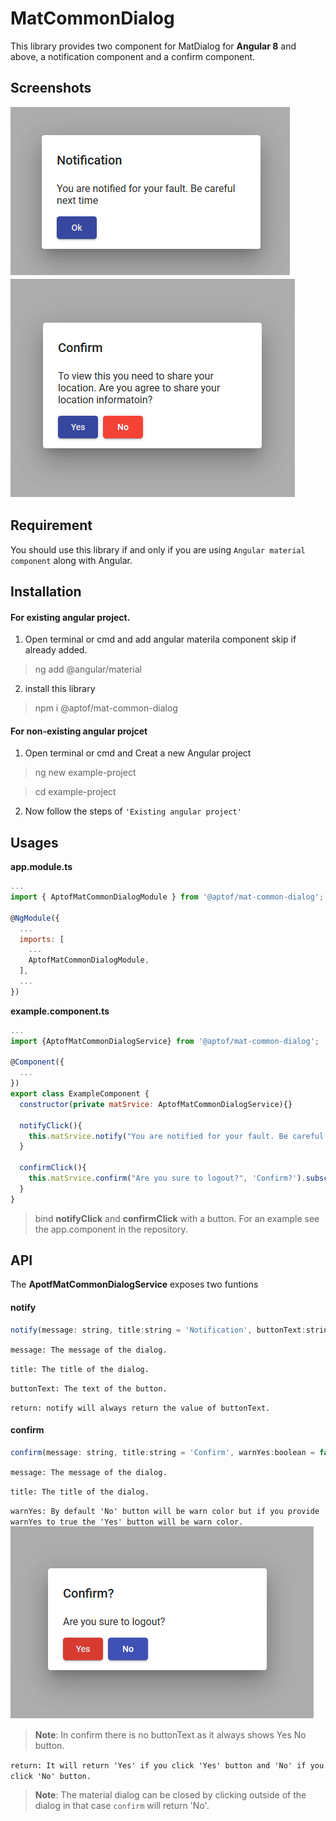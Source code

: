 # MatCommonDialog

This library provides two component for MatDialog for **Angular 8** and above, a notification component and a confirm component.

## Screenshots
![Notification](/images/notification.png)
![Confirmation](/images/confirm_default.png)


## Requirement

You should use this library if and only if you are using `Angular material component` along with Angular.
 

## Installation

#### For existing angular project.

1. Open terminal or cmd and add angular materila component skip if already added.

>ng add @angular/material
>

2. install this library
>npm i @aptof/mat-common-dialog


#### For non-existing angular projcet
1. Open terminal or cmd and Creat a new Angular project
>ng new example-project

>cd example-project

2. Now follow the steps of `'Existing angular project'`

## Usages

**app.module.ts**
```javascript
...
import { AptofMatCommonDialogModule } from '@aptof/mat-common-dialog';

@NgModule({
  ...
  imports: [
    ...
    AptofMatCommonDialogModule,
  ],
  ...
})
```

**example.component.ts**
```javascript
...
import {AptofMatCommonDialogService} from '@aptof/mat-common-dialog';

@Component({
  ...
})
export class ExampleComponent {
  constructor(private matSrvice: AptofMatCommonDialogService){}

  notifyClick(){
    this.matSrvice.notify("You are notified for your fault. Be careful next time").subscribe((result)=>console.log(result));
  }

  confirmClick(){
    this.matSrvice.confirm("Are you sure to logout?", 'Confirm?').subscribe((result)=>console.log(result));
  }
}
```
>bind **notifyClick** and **confirmClick** with a button. For an example see the app.component in the repository.

## API

The **ApotfMatCommonDialogService** exposes two funtions

#### notify
```javascript
notify(message: string, title:string = 'Notification', buttonText:string = 'Ok'): Observable<any>
```
`message: The message of the dialog.`

`title: The title of the dialog.`

`buttonText: The text of the button.`

`return: notify will always return the value of buttonText.`

#### confirm
```javascript
confirm(message: string, title:string = 'Confirm', warnYes:boolean = false):Observable<any>
```
`message: The message of the dialog.`

`title: The title of the dialog.`

`warnYes: By default 'No' button will be warn color but if you provide warnYes to true the 'Yes' button will be warn color.`
![Confirmation_Alternate](/images/confirm_alternate.png)

>**Note**: In confirm there is no buttonText as it always shows Yes No button.

`return: It will return 'Yes' if you click 'Yes' button and 'No' if you click 'No' button.`
>**Note**: The material dialog can be closed by clicking outside of the dialog in that case `confirm` will return 'No'.
